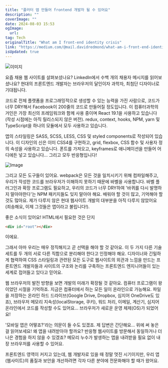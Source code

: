 ```yaml
---
title: "플러터 앱 만들어 frontend 개발자 될 수 있어요"
description: ""
coverImage: ""
date: 2024-08-03 15:53
ogImage: 
  url: 
tag: Tech
originalTitle: "What am I front-end identity crisis"
link: "https://medium.com/@mail.davidredmond/what-am-i-front-end-identity-crisis-88db52ff029e"
isUpdated: true
---
```






![이미지](/assets/img/WhatamIfront-endidentitycrisis_0.png)

요즘 채용 웹 사이트를 살펴보셨나요? LinkedIn에서 수백 개의 채용자 메시지를 읽어보셨나요? 현대의 프론트엔드 개발자는 브라우저의 달인이자 과학자, 최첨단 디자이너로 기대됩니다.

코드로 전체 플랫폼을 프로그래밍적으로 생성할 수 있는 능력을 가진 사람으로, 코드가 너무 DRY해서 Facebook이 200줄의 코드로 만들어질 정도입니다. 이 컴퓨터과학의 거인은 가장 최신의 프레임워크와 함께 사용 중이며 React 19.1을 사용하고 있습니다 (작성 시점에는 아직 릴리스되지 않은 버전). redux, context, hooks, NPM, yarn 및 TypeScript을 하나의 모듈에서 모두 사용하고 있습니다.

앱의 스타일링은 SASS, SCSS, LESS, CSS 및 styled components로 작성되어 있습니다. 이 디자인의 신은 이미 CSS4를 구현하고, grid, flexbox, CSS 함수 및 사용자 정의 속성을 사용하고 있습니다. 폰트를 가져오고, keyframes로 애니메이션을 만들어 어디에든 넣고 있습니다... 그리고 모두 반응형입니다!

<div class="content-ad"></div>

![Image](https://miro.medium.com/v2/resize:fit:960/1*poeR0PrGpjEwa07TzWgEiA.gif)

그리고 모든 도구들이 있어요. webpack은 모든 것을 일치시키기 위해 컴파일해주고, 우리가 작성한 코드를 브라우저가 이해하지 못하기 때문에 바벨을 사용합니다. 바벨 플러그인과 확장 프로그램도 필요하고, 우리의 코드가 너무 DRY하여 '바퀴를 다시 발명하지 말아야한다'는 NPM 패키지들도 잊지 말아야 해요. 배워야 할 것이 많고, 기억해야 할 것도 많아요. 제가 다루지 않은 현대 웹사이트 개발의 대부분을 아직 다루지 않았어요 (죄송해요, 이제 그것들은 앱이라고 불립니다!).

좋은 소식이 있어요! HTML에서 필요한 것은 단지

```html
<div id="root"></div>
```

이에요.

그래서 아마 우리는 매우 정직해지고 곧 선택을 해야 할 것 같아요. 이 두 가지 다른 기술 세트를 두 개의 서로 다른 직함으로 분리해야 한다고 인정해야 해요. 디자이너와 긴밀하게 협력하여 CSS 스타일링과 관련된 모든 도구로 웹사이트의 외관과 느낌을 만드는 프론트엔드 개발자들과 사이트의 구조와 논리를 구축하는 프론트엔드 엔지니어들이 있는 세계로 접어들고 있다고 믿어요.

<div class="content-ad"></div>

웹 브라우저의 발전 방향을 보면 개발의 미래가 확장될 것 같아요. 컴퓨터 프로그램이 왕이었던 시절을 기억하죠. 지금은 컴퓨터에서 하는 모든 일이 온라인으로 가능해요. 파일을 저장하는 온라인 하드 드라이브(Google Drive, Dropbox, 심지어 OneDrive도 있죠), 브라우저 메모리 지속성(localStorage, 쿠키), 워드 처리, 이메일, 계산기, 심지어 온라인에서 코드를 작성할 수도 있어요... 브라우저가 새로운 운영 체제(OS)가 되었어요!

'모바일 앱은 어떻죠?'라는 의문이 들 수도 있겠죠. 제 답변은 간단해요... 위에 써 놓은 걸 읽어보세요! 왜 앱을 내려받아야 할까요? 반응형 웹사이트를 방문해서 동일하거나 더 나은 경험을 하지 않을 수 있겠죠? 메모리 누수가 발생하는 앱을 내려받을 필요 없이 내장 브라우저를 사용할 수 있어요.

프론트엔드 영역이 커지고 있는데, 웹 개발자로 있을 때 정말 멋진 시기이지만, 우리 앱(웹사이트)의 품질과 보안을 개선하려면 각자 다른 분야에 전문화해야 할 때가 왔어요.
